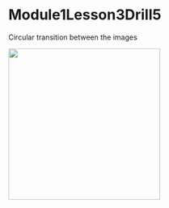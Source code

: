 # Module1Lesson3Drill5

Circular transition between the images

<img src = "https://user-images.githubusercontent.com/102150516/185994083-2000879a-d39b-4a0e-8927-5216bc6470a0.jpg" width = 300 >
